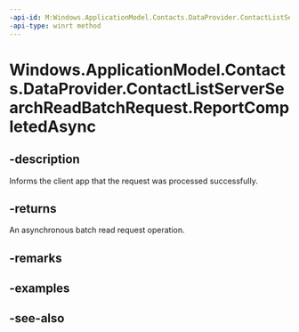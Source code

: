 ```yaml
---
-api-id: M:Windows.ApplicationModel.Contacts.DataProvider.ContactListServerSearchReadBatchRequest.ReportCompletedAsync
-api-type: winrt method
---
```


<!-- Method syntax
public Windows.Foundation.IAsyncAction ReportCompletedAsync()
-->

# Windows.ApplicationModel.Contacts.DataProvider.ContactListServerSearchReadBatchRequest.ReportCompletedAsync

## -description
Informs the client app that the request was processed successfully.

## -returns
An asynchronous batch read request operation.

## -remarks

## -examples

## -see-also
